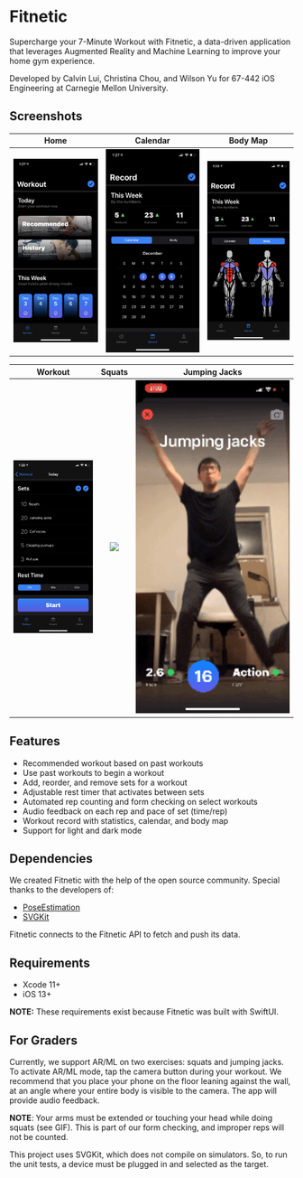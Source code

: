 # Fitnetic
Supercharge your 7-Minute Workout with Fitnetic, a data-driven application that leverages Augmented Reality and Machine Learning to improve your home gym experience.

Developed by Calvin Lui, Christina Chou, and Wilson Yu for 67-442 iOS Engineering at Carnegie Mellon University.

## Screenshots
| Home | Calendar | Body Map |
| :----: | :----: | :----: |
| <img src="Screenshots/fitneticHome.jpeg"> | <img src="Screenshots/fitneticCalendar.jpeg"> | <img src="Screenshots/fitneticBodymap.jpeg"> |

| Workout | Squats | Jumping Jacks |
| :----: | :----: | :----: |
| <img src="Screenshots/fitneticWorkout.jpeg"> | <img src="Screenshots/fitneticSquats.gif" width="1125"> | <img src="Screenshots/fitneticJumping.gif" width="1125"> |

## Features
- Recommended workout based on past workouts
- Use past workouts to begin a workout
- Add, reorder, and remove sets for a workout
- Adjustable rest timer that activates between sets
- Automated rep counting and form checking on select workouts
- Audio feedback on each rep and pace of set (time/rep)
- Workout record with statistics, calendar, and body map
- Support for light and dark mode

## Dependencies
We created Fitnetic with the help of the open source community. Special thanks to the developers of:
- [PoseEstimation](https://github.com/tucan9389/PoseEstimation-CoreML)
- [SVGKit](https://github.com/SVGKit/SVGKit)

Fitnetic connects to the Fitnetic API to fetch and push its data.

## Requirements
- Xcode 11+
- iOS 13+

**NOTE:** These requirements exist because Fitnetic was built with SwiftUI.

## For Graders
Currently, we support AR/ML on two exercises: squats and jumping jacks. To activate AR/ML mode, tap the camera button during your workout. We recommend that you place your phone on the floor leaning against the wall, at an angle where your entire body is visible to the camera. The app will provide audio feedback.

**NOTE**: Your arms must be extended or touching your head while doing squats (see GIF). This is part of our form checking, and improper reps will not be counted.

This project uses SVGKit, which does not compile on simulators. So, to run the unit tests, a device must be plugged in and selected as the target.
